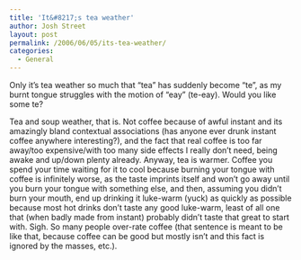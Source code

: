 ```yaml
---
title: 'It&#8217;s tea weather'
author: Josh Street
layout: post
permalink: /2006/06/05/its-tea-weather/
categories:
  - General
---
```

Only it&#8217;s tea weather so much that &#8220;tea&#8221; has suddenly become &#8220;te&#8221;, as my burnt tongue struggles with the motion of &#8220;eay&#8221; (te-eay). Would you like some te?

Tea and soup weather, that is. Not coffee because of awful instant and its amazingly bland contextual associations (has anyone ever drunk instant coffee anywhere interesting?), and the fact that real coffee is too far away/too expensive/with too many side effects I really don&#8217;t need, being awake and up/down plenty already. Anyway, tea is warmer. Coffee you spend your time waiting for it to cool because burning your tongue with coffee is infinitely worse, as the taste imprints itself and won&#8217;t go away until you burn your tongue with something else, and then, assuming you didn&#8217;t burn your mouth, end up drinking it luke-warm (yuck) as quickly as possible because most hot drinks don&#8217;t taste any good luke-warm, least of all one that (when badly made from instant) probably didn&#8217;t taste that great to start with. Sigh. So many people over-rate coffee (that sentence is meant to be like that, because coffee can be good but mostly isn&#8217;t and this fact is ignored by the masses, etc.).